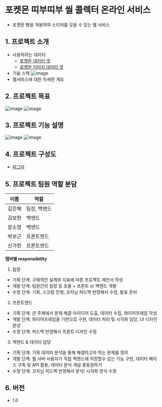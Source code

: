 # 포켓몬 띠부띠부 씰 콜렉터 온라인 서비스
- 포켓몬 빵을 개봉하여 스티커를 모을 수 있는 웹 서비스

## 1. 프로젝트 소개
  - 사용하려는 데이터
    - [포켓몬 데이터 셋](https://www.kaggle.com/datasets/mariotormo/complete-pokemon-dataset-updated-090420)  
    - [포켓몬 이미지 데이터 셋](https://www.kaggle.com/datasets/kvpratama/pokemon-images-dataset)  
  - 기술 스택
  ![image](https://user-images.githubusercontent.com/59808674/167365484-88fffc37-fb63-4d53-b059-6214ed251032.png)
  - 웹서비스에 대한 자세한 개요

## 2. 프로젝트 목표

![image](https://user-images.githubusercontent.com/59808674/167366005-18745c26-6675-4d2d-bc03-b0b1767ceea7.png)
![image](https://user-images.githubusercontent.com/59808674/167366037-9d0b19b0-d5d1-4b47-a214-ea13a4e2f0e4.png)


## 3. 프로젝트 기능 설명

![image](https://user-images.githubusercontent.com/59808674/167366167-814a029e-8c8d-41c6-a883-fff60a2e521a.png)
![image](https://user-images.githubusercontent.com/59808674/167366195-1561142b-c45c-47ce-ada4-41b6112904d0.png)

## 4. 프로젝트 구성도
  - [피그마](https://www.figma.com/file/KxuyTZvDXDt8biG9m71Fg4/Untitled?node-id=0%3A1)

## 5. 프로젝트 팀원 역할 분담
|  이름  |    역할    |
| ------ | ---------- |
| 김은혜 | 팀장, 백엔드 |
| 김보현 |   백엔드   |
| 장소영 |   백엔드   |
| 박보근 | 프론트엔드 |
| 신가현 | 프론트엔드 |

**멤버별 responsibility**

1. 팀장 

- 기획 단계: 구체적인 설계와 지표에 따른 프로젝트 제안서 작성
- 개발 단계: 팀원간의 일정 등 조율 + 프론트 or 백엔드 개발
- 수정 단계: 기획, 스크럼 진행, 코치님 피드백 반영해서 수정, 발표 준비

2. 프론트엔드 

- 기획 단계: 큰 주제에서 문제 해결 아이디어 도출, 데이터 수집, 와이어프레임 작성
- 개발 단계: 와이어프레임을 기반으로 구현, 데이터 처리 및 시각화 담당, UI 디자인 완성
- 수정 단계: 피드백 반영해서 프론트 디자인 수정

 3. 백엔드 & 데이터 담당  

- 기획 단계: 기획 데이터 분석을 통해 해결하고자 하는 문제를 정의
- 개발 단계: 웹 서버 사용자가 직접 백엔드에 저장할수 있는 기능 구현, 데이터 베이스 구축 및 API 활용, 데이터 분석 개념 총동원하기
- 수정 단계: 코치님 피드백 반영해서 분석/ 시각화 방식 수정

## 6. 버전
  - 1.0
